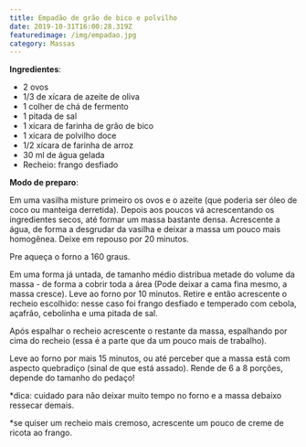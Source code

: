 ```yaml
---
title: Empadão de grão de bico e polvilho
date: 2019-10-31T16:00:28.319Z
featuredimage: /img/empadao.jpg
category: Massas
---
```

**Ingredientes**: 

* 2 ovos
* 1/3 de xícara de azeite de oliva
* 1 colher de chá de fermento
* 1 pitada de sal
* 1 xícara de farinha de grão de bico
* 1 xícara de polvilho doce
* 1/2 xícara de farinha de arroz
* 30 ml de água gelada 
* Recheio: frango desfiado 

**Modo de preparo**: 

Em uma vasilha misture primeiro os ovos e o azeite (que poderia ser óleo de coco ou manteiga derretida). Depois aos poucos vá acrescentando os ingredientes secos, até formar um massa bastante densa. Acrescente a água, de forma a desgrudar da vasilha e deixar a massa um pouco mais homogênea. Deixe em repouso por 20 minutos. 

Pre aqueça o forno a 160 graus. 

Em uma forma já untada, de tamanho médio distribua metade do volume da massa - de forma a cobrir toda a área (Pode deixar a cama fina mesmo, a massa cresce). Leve ao forno por 10 minutos. Retire e então acrescente o recheio escolhido: nesse caso foi frango desfiado e temperado com cebola, açafrão, cebolinha e uma pitada de sal. 

Após espalhar o recheio acrescente o restante da massa, espalhando por cima do recheio (essa é a parte que da um pouco mais de trabalho).

Leve ao forno por mais 15 minutos, ou até perceber que a massa está com aspecto quebradiço (sinal de que está assado). Rende de 6 a 8 porções, depende do tamanho do pedaço! 

\*dica: cuidado para não deixar muito tempo no forno e a massa debaixo ressecar demais. 

\*se quiser um recheio mais cremoso, acrescente um pouco de creme de ricota ao frango.
